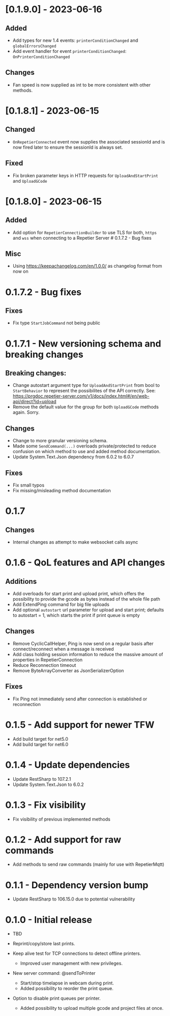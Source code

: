 # [0.1.9.0] - 2023-06-16
## Added
* Add types for new 1.4 events: `printerConditionChanged` and `globalErrorsChanged`
* Add event handler for event `printerConditionChanged`: `OnPrinterConditionChanged`
## Changes
* Fan speed is now supplied as int to be more consistent with other methods.
# [0.1.8.1] - 2023-06-15
## Changed
* `OnRepetierConnected` event now supplies the associated sessionId and is now fired later to ensure the sessionId is always set.
## Fixed
* Fix broken parameter keys in HTTP requests for `UploadAndStartPrint` and `UploadGCode`
# [0.1.8.0] - 2023-06-15
## Added
* Add option for `RepetierConnectionBuilder` to use TLS for both, `https` and `wss` when connecting to a Repetier Server # 0.1.7.2 - Bug fixes
## Misc
* Using https://keepachangelog.com/en/1.0.0/ as changelog format from now on
 # 0.1.7.2 - Bug fixes
## Fixes
  * Fix type `StartJobCommand` not being public
# 0.1.7.1 - New versioning schema and breaking changes
## Breaking changes: 
  * Change autostart argument type for `UploadAndStartPrint` from bool to `StartBehavior` to represent the possibilites of the API correctly. See: https://prgdoc.repetier-server.com/v1/docs/index.html#/en/web-api/direct?id=upload
  * Remove the default value for the group for both `UploadGCode` methods again. Sorry.
## Changes 
  * Change to more granular versioning schema.
  * Made some `SendCommand(...)` overloads private/protected to reduce confusion on which method to use and added method documentation.
  * Update System.Text.Json dependency from 6.0.2 to 6.0.7
## Fixes 
  * Fix small typos
  * Fix missing/misleading method documentation
# 0.1.7
## Changes
  * Internal changes as attempt to make websocket calls async
# 0.1.6 - QoL features and API changes
## Additions
  * Add overloads for start print and upload print, which offers the possibility to provide the gcode as bytes instead of the whole file path
  * Add ExtendPing command for big file uploads
  * Add optional `autostart` url parameter for upload and start print; defaults to autostart = 1, which starts the print if print queue is empty
## Changes
  * Remove CyclicCallHelper, Ping is now send on a regular basis after connect/reconnect when a message is received
  * Add class holding session information to reduce the massive amount of properties in RepetierConnection
  * Reduce Reconnection timeout
  * Remove ByteArrayConverter as JsonSerializerOption
## Fixes 
  * Fix Ping not immediately send after connection is established or reconnection
# 0.1.5 - Add support for newer TFW
  * Add build target for net5.0
  * Add build target for net6.0
# 0.1.4 - Update dependencies 
  * Update RestSharp to 107.2.1
  * Update System.Text.Json to 6.0.2
# 0.1.3 - Fix visibility
  * Fix visibility of previous implemented methods
# 0.1.2 - Add support for raw commands
  * Add methods to send raw commands (mainly for use with RepetierMqtt)
# 0.1.1 - Dependency version bump
  * Update RestSharp to 106.15.0 due to potential vulnerability
# 0.1.0 - Initial release
  * TBD


   * Reprint/copy/store last prints.
* Keep alive test for TCP connections to detect offline printers.
  * Improved user management with new privileges.
* New server command: @sendToPrinter
  * Start/stop timelapse in webcam during print.
  * Added possibility to reorder the print queue.
* Option to disable print queues per printer.
  * Added possibility to upload multiple gcode and project files at once.
